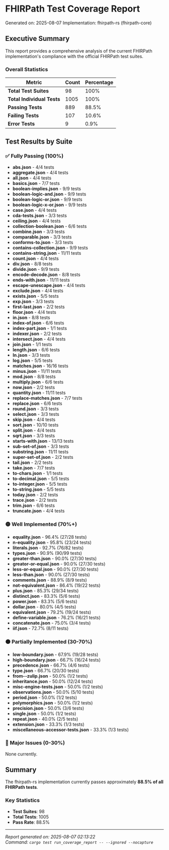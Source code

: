 # FHIRPath Test Coverage Report

Generated on: 2025-08-07
Implementation: fhirpath-rs (fhirpath-core)

## Executive Summary

This report provides a comprehensive analysis of the current FHIRPath implementation's compliance with the official FHIRPath test suites.

### Overall Statistics

| Metric | Count | Percentage |
|--------|-------|------------|
| **Total Test Suites** | 98 | 100% |
| **Total Individual Tests** | 1005 | 100% |
| **Passing Tests** | 889 | 88.5% |
| **Failing Tests** | 107 | 10.6% |
| **Error Tests** | 9 | 0.9% |

## Test Results by Suite

### ✅ Fully Passing (100%)

- **abs.json** - 4/4 tests
- **aggregate.json** - 4/4 tests
- **all.json** - 4/4 tests
- **basics.json** - 7/7 tests
- **boolean-implies.json** - 9/9 tests
- **boolean-logic-and.json** - 9/9 tests
- **boolean-logic-or.json** - 9/9 tests
- **boolean-logic-x-or.json** - 9/9 tests
- **case.json** - 4/4 tests
- **cda-tests.json** - 3/3 tests
- **ceiling.json** - 4/4 tests
- **collection-boolean.json** - 6/6 tests
- **combine.json** - 3/3 tests
- **comparable.json** - 3/3 tests
- **conforms-to.json** - 3/3 tests
- **contains-collection.json** - 9/9 tests
- **contains-string.json** - 11/11 tests
- **count.json** - 4/4 tests
- **div.json** - 8/8 tests
- **divide.json** - 9/9 tests
- **encode-decode.json** - 8/8 tests
- **ends-with.json** - 11/11 tests
- **escape-unescape.json** - 4/4 tests
- **exclude.json** - 4/4 tests
- **exists.json** - 5/5 tests
- **exp.json** - 3/3 tests
- **first-last.json** - 2/2 tests
- **floor.json** - 4/4 tests
- **in.json** - 8/8 tests
- **index-of.json** - 6/6 tests
- **index-part.json** - 1/1 tests
- **indexer.json** - 2/2 tests
- **intersect.json** - 4/4 tests
- **join.json** - 1/1 tests
- **length.json** - 6/6 tests
- **ln.json** - 3/3 tests
- **log.json** - 5/5 tests
- **matches.json** - 16/16 tests
- **minus.json** - 11/11 tests
- **mod.json** - 8/8 tests
- **multiply.json** - 6/6 tests
- **now.json** - 2/2 tests
- **quantity.json** - 11/11 tests
- **replace-matches.json** - 7/7 tests
- **replace.json** - 6/6 tests
- **round.json** - 3/3 tests
- **select.json** - 3/3 tests
- **skip.json** - 4/4 tests
- **sort.json** - 10/10 tests
- **split.json** - 4/4 tests
- **sqrt.json** - 3/3 tests
- **starts-with.json** - 13/13 tests
- **sub-set-of.json** - 3/3 tests
- **substring.json** - 11/11 tests
- **super-set-of.json** - 2/2 tests
- **tail.json** - 2/2 tests
- **take.json** - 7/7 tests
- **to-chars.json** - 1/1 tests
- **to-decimal.json** - 5/5 tests
- **to-integer.json** - 5/5 tests
- **to-string.json** - 5/5 tests
- **today.json** - 2/2 tests
- **trace.json** - 2/2 tests
- **trim.json** - 6/6 tests
- **truncate.json** - 4/4 tests

### 🟡 Well Implemented (70%+)

- **equality.json** - 96.4% (27/28 tests)
- **n-equality.json** - 95.8% (23/24 tests)
- **literals.json** - 92.7% (76/82 tests)
- **types.json** - 90.9% (90/99 tests)
- **greater-than.json** - 90.0% (27/30 tests)
- **greator-or-equal.json** - 90.0% (27/30 tests)
- **less-or-equal.json** - 90.0% (27/30 tests)
- **less-than.json** - 90.0% (27/30 tests)
- **comments.json** - 88.9% (8/9 tests)
- **not-equivalent.json** - 86.4% (19/22 tests)
- **plus.json** - 85.3% (29/34 tests)
- **distinct.json** - 83.3% (5/6 tests)
- **power.json** - 83.3% (5/6 tests)
- **dollar.json** - 80.0% (4/5 tests)
- **equivalent.json** - 79.2% (19/24 tests)
- **define-variable.json** - 76.2% (16/21 tests)
- **concatenate.json** - 75.0% (3/4 tests)
- **iif.json** - 72.7% (8/11 tests)

### 🟠 Partially Implemented (30-70%)

- **low-boundary.json** - 67.9% (19/28 tests)
- **high-boundary.json** - 66.7% (16/24 tests)
- **precedence.json** - 66.7% (4/6 tests)
- **type.json** - 66.7% (20/30 tests)
- **from--zulip.json** - 50.0% (1/2 tests)
- **inheritance.json** - 50.0% (12/24 tests)
- **misc-engine-tests.json** - 50.0% (1/2 tests)
- **observations.json** - 50.0% (5/10 tests)
- **period.json** - 50.0% (1/2 tests)
- **polymorphics.json** - 50.0% (1/2 tests)
- **precision.json** - 50.0% (3/6 tests)
- **single.json** - 50.0% (1/2 tests)
- **repeat.json** - 40.0% (2/5 tests)
- **extension.json** - 33.3% (1/3 tests)
- **miscellaneous-accessor-tests.json** - 33.3% (1/3 tests)

### 🔴 Major Issues (0-30%)

None currently.

## Summary

The fhirpath-rs implementation currently passes approximately **88.5% of all FHIRPath tests**.

### Key Statistics
- **Test Suites**: 98
- **Total Tests**: 1005
- **Pass Rate**: 88.5%

---

*Report generated on: 2025-08-07 02:13:22*  
*Command: `cargo test run_coverage_report -- --ignored --nocapture`*
